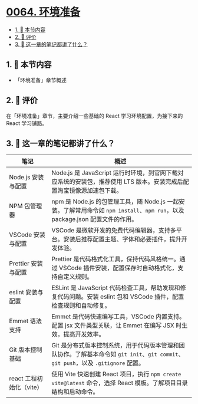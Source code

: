 # [0064. 环境准备](https://github.com/tnotesjs/TNotes.react/tree/main/notes/0064.%20%E7%8E%AF%E5%A2%83%E5%87%86%E5%A4%87)

<!-- region:toc -->

- [1. 🎯 本节内容](#1--本节内容)
- [2. 🫧 评价](#2--评价)
- [3. 🤔 这一章的笔记都讲了什么？](#3--这一章的笔记都讲了什么)

<!-- endregion:toc -->

## 1. 🎯 本节内容

- 「环境准备」章节概述

## 2. 🫧 评价

在「环境准备」章节，主要介绍一些基础的 React 学习环境配置，为接下来的 React 学习铺路。

## 3. 🤔 这一章的笔记都讲了什么？

| 笔记 | 概述 |
| --- | --- |
| Node.js 安装与配置 | Node.js 是 JavaScript 运行时环境，到官网下载对应系统的安装包，推荐使用 LTS 版本。安装完成后配置淘宝镜像源加速包下载。 |
| NPM 包管理器 | npm 是 Node.js 的包管理工具，随 Node.js 一起安装。了解常用命令如 `npm install`、`npm run`，以及 package.json 配置文件的作用。 |
| VSCode 安装与配置 | VSCode 是微软开发的免费代码编辑器，支持多平台。安装后推荐配置主题、字体和必要插件，提升开发体验。 |
| Prettier 安装与配置 | Prettier 是代码格式化工具，保持代码风格统一。通过 VSCode 插件安装，配置保存时自动格式化，支持自定义规则。 |
| eslint 安装与配置 | ESLint 是 JavaScript 代码检查工具，帮助发现和修复代码问题。安装 eslint 包和 VSCode 插件，配置检查规则和自动修复。 |
| Emmet 语法支持 | Emmet 是代码快速编写工具，VSCode 内置支持。配置 jsx 文件类型关联，让 Emmet 在编写 JSX 时生效，提高开发效率。 |
| Git 版本控制基础 | Git 是分布式版本控制系统，用于代码版本管理和团队协作。了解基本命令如 `git init`、`git commit`、`git push`，以及 `.gitignore` 配置。 |
| react 工程初始化（vite） | 使用 Vite 快速创建 React 项目，执行 `npm create vite@latest` 命令，选择 React 模板。了解项目目录结构和启动命令。 |

